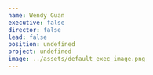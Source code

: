 ```yaml
---
name: Wendy Guan
executive: false
director: false
lead: false
position: undefined
project: undefined
image: ../assets/default_exec_image.png
---
```

